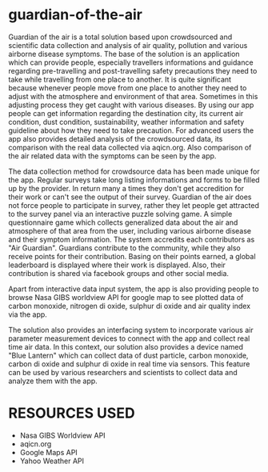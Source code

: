 # guardian-of-the-air

Guardian of the air is a total solution based upon crowdsourced and scientific data collection and analysis of air quality, pollution and various airborne disease symptoms. The base of the solution is an application which can provide people, especially travellers informations and guidance regarding pre-travelling and post-travelling safety precautions they need to take while travelling from one place to another. It is quite significant because whenever people move from one place to another they need to adjust with the atmosphere and environment of that area. Sometimes in this adjusting process they get caught with various diseases. By using our app people can get information regarding the destination city, its current air condition, dust condition, sustainability, weather information and safety guideline about how they need to take precaution. For advanced users the app also provides detailed analysis of the crowdsourced data, its comparison with the real data collected via aqicn.org. Also comparison of the air related data with the symptoms can be seen by the app.

The data collection method for crowdsource data has been made unique for the app. Regular surveys take long listing informations and forms to be filled up by the provider. In return many a times they don't get accredition for their work or can't see the output of their survey. Guardian of the air does not force people to participate in survey, rather they let people get attracted to the survey panel via an interactive puzzle solving game. A simple questionnaire game which collects generalized data about the air and atmosphere of that area from the user, including various airborne disease and their symptom information. The system accredits each contributors as "Air Guardian". Guardians contribute to the community, while they also receive points for their contribution. Basing on their points earned, a global leaderboard is displayed where their work is displayed. Also, their contribution is shared via facebook groups and other social media.

Apart from interactive data input system, the app is also providing people to browse Nasa GIBS worldview API for google map to see plotted data of carbon monoxide, nitrogen di oxide, sulphur di oxide and air quality index via the app.

The solution also provides an interfacing system to incorporate various air parameter measurement devices to connect with the app and collect real time air data. In this context, our solution also provides a device named "Blue Lantern" which can collect data of dust particle, carbon monoxide, carbon di oxide and sulphur di oxide in real time via sensors. This feature can be used by various researchers and scientists to collect data and analyze them with the app.

# RESOURCES USED
- Nasa GIBS Worldview API
- aqicn.org
- Google Maps API
- Yahoo Weather API
